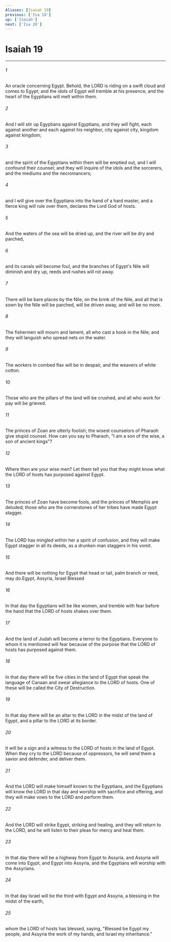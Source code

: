 ```yaml
---
Aliases: [Isaiah 19]
previous: ['Isa 18']
up: ['Isaiah']
next: ['Isa 20']
---
```

# Isaiah 19

***

 

###### 1 
An oracle concerning Egypt.
 Behold, the LORD is riding on a swift cloud 
 and comes to Egypt; 
 and the idols of Egypt will tremble at his presence, 
 and the heart of the Egyptians will melt within them. 
 
 

###### 2 
And I will stir up Egyptians against Egyptians, 
 and they will fight, each against another 
 and each against his neighbor, 
 city against city, kingdom against kingdom; 
 
 

###### 3 
and the spirit of the Egyptians within them will be emptied out, 
 and I will confound their counsel; 
 and they will inquire of the idols and the sorcerers, 
 and the mediums and the necromancers; 
 
 

###### 4 
and I will give over the Egyptians 
 into the hand of a hard master, 
 and a fierce king will rule over them, 
 declares the Lord God of hosts.
 
 

###### 5 
And the waters of the sea will be dried up, 
 and the river will be dry and parched, 
 
 

###### 6 
and its canals will become foul, 
 and the branches of Egypt's Nile will diminish and dry up, 
 reeds and rushes will rot away. 
 
 

###### 7 
There will be bare places by the Nile, 
 on the brink of the Nile, 
 and all that is sown by the Nile will be parched, 
 will be driven away, and will be no more. 
 
 

###### 8 
The fishermen will mourn and lament, 
 all who cast a hook in the Nile; 
 and they will languish 
 who spread nets on the water. 
 
 

###### 9 
The workers in combed flax will be in despair, 
 and the weavers of white cotton. 
 
 

###### 10 
Those who are the pillars of the land will be crushed, 
 and all who work for pay will be grieved.
 
 

###### 11 
The princes of Zoan are utterly foolish; 
 the wisest counselors of Pharaoh give stupid counsel. 
 How can you say to Pharaoh, 
 "I am a son of the wise, 
 a son of ancient kings"? 
 
 

###### 12 
Where then are your wise men? 
 Let them tell you 
 that they might know what the LORD of hosts has purposed against Egypt. 
 
 

###### 13 
The princes of Zoan have become fools, 
 and the princes of Memphis are deluded; 
 those who are the cornerstones of her tribes 
 have made Egypt stagger. 
 
 

###### 14 
The LORD has mingled within her a spirit of confusion, 
 and they will make Egypt stagger in all its deeds, 
 as a drunken man staggers in his vomit. 
 
 

###### 15 
And there will be nothing for Egypt 
 that head or tail, palm branch or reed, may do.Egypt, Assyria, Israel Blessed
 
 

###### 16 
In that day the Egyptians will be like women, and tremble with fear before the hand that the LORD of hosts shakes over them. 
 

###### 17 
And the land of Judah will become a terror to the Egyptians. Everyone to whom it is mentioned will fear because of the purpose that the LORD of hosts has purposed against them.
 
 

###### 18 
In that day there will be five cities in the land of Egypt that speak the language of Canaan and swear allegiance to the LORD of hosts. One of these will be called the City of Destruction.
 
 

###### 19 
In that day there will be an altar to the LORD in the midst of the land of Egypt, and a pillar to the LORD at its border. 
 

###### 20 
It will be a sign and a witness to the LORD of hosts in the land of Egypt. When they cry to the LORD because of oppressors, he will send them a savior and defender, and deliver them. 
 

###### 21 
And the LORD will make himself known to the Egyptians, and the Egyptians will know the LORD in that day and worship with sacrifice and offering, and they will make vows to the LORD and perform them. 
 

###### 22 
And the LORD will strike Egypt, striking and healing, and they will return to the LORD, and he will listen to their pleas for mercy and heal them.
 
 

###### 23 
In that day there will be a highway from Egypt to Assyria, and Assyria will come into Egypt, and Egypt into Assyria, and the Egyptians will worship with the Assyrians.
 
 

###### 24 
In that day Israel will be the third with Egypt and Assyria, a blessing in the midst of the earth, 
 

###### 25 
whom the LORD of hosts has blessed, saying, "Blessed be Egypt my people, and Assyria the work of my hands, and Israel my inheritance."
 
